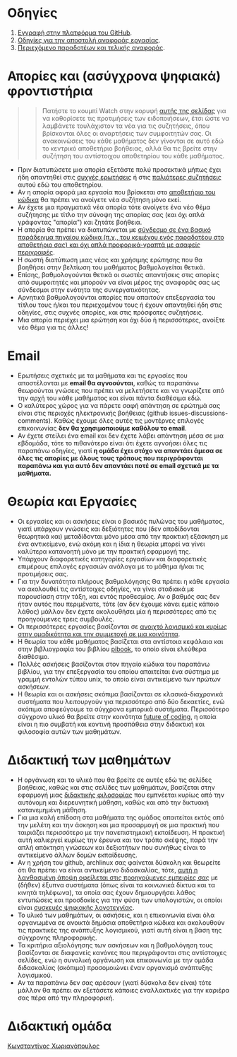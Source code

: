 # Οδηγίες

1. [Eγγραφή στην πλατφόρμα του GitHub](https://courses-ionio.github.io/help/register/).
2. [Οδηγίες για την αποστολή αναφοράς εργασίας](https://courses-ionio.github.io/help/guide/).
3. [Περιεχόμενο παραδοτέων και τελικής αναφοράς](https://courses-ionio.github.io/help/deliverables/).

# Απορίες και (ασύγχρονα ψηφιακά) φροντιστήρια 

>> Πατήστε το κουμπί Watch στην κορυφή [αυτής της σελίδας](https://github.com/courses-ionio/help) για να καθορίσετε τις προτιμήσεις των ειδοποιήσεων, έτσι ώστε να λαμβάνετε τουλάχιστον τα νέα για τις συζητήσεις, όπου βρίσκονται όλες οι αναρτήσεις των συμφοιτητών σας. Οι ανακοινώσεις του κάθε μαθήματος δεν γίνονται σε αυτό εδώ το κεντρικό αποθετήριο βοήθειας, αλλά θα τις βρείτε στην συζήτηση του αντίστοιχου αποθετηρίου του κάθε μαθήματος.
 
* Πριν διατυπώσετε μια απορία εξετάστε πολύ προσεκτικά μήπως έχει ήδη απαντηθεί στις [συχνές ερωτήσεις](faq/) ή στις [παλιότερες συζητήσεις](https://github.com/courses-ionio/help/discussions/categories/q-a) αυτού εδώ του αποθετηρίου.
* Αν η απορία αφορά μια εργασία που βρίσκεται στο [αποθετήριο του κώδικα](https://github.com/ioniodi/) θα πρέπει να ανοίγετε νέα συζήτηση μόνο εκεί.
* Αν έχετε μια πραγματικά νέα απορία τότε ανοίγετε ένα νέο θέμα συζήτησης με τίτλο την σύνοψη της απορίας σας (και όχι απλά γράφοντας "απορία") και ζητάτε βοήθεια.
* Η απορία θα πρέπει να διατυπώνεται με [σύνδεσμο σε ένα βασικό παράδειγμα πηγαίου κώδικα (π.χ., του κειμένου ενός παραδοτέου στο αποθετήριο σας) και όχι απλά προφορικά-γραπτά με ασαφείς περιγραφές](https://stackoverflow.com/help/mcve).
* Η σωστή διατύπωση μιας νέας και χρήσιμης ερώτησης που θα βοηθήσει στην βελτίωση του μαθήματος βαθμολογείται θετικά.
* Επίσης, βαθμολογούνται θετικά οι σωστές απαντήσεις στις απορίες από συμφοιτητές και μπορούν να είναι μέρος της αναφοράς σας ως σύνδεσμοι στην ενότητα της συνεργατικότητας.
* Αρνητικά βαθμολογούνται απορίες που απαιτούν επεξεργασία του τίτλου τους ή/και του περιεχομένου τους ή έχουν απαντηθεί ήδη στις οδηγίες, στις συχνές απορίες, και στις πρόσφατες συζητήσεις.
* Μια απορία περιέχει μια ερώτηση και όχι δύο ή περισσότερες, ανοίξτε νέο θέμα για τις άλλες!

# Email

* Ερωτήσεις σχετικές με τα μαθήματα και τις εργασίες που αποστέλονται με **email θα αγνοούνται**, καθώς τα παραπάνω θεωρούνται γνώσεις που πρέπει να μελετήσετε και να γνωρίζετε από την αρχή του κάθε μαθήματος και είναι πάντα διαθέσιμα εδώ. 
* O καλύτερος χώρος για να πάρετε σαφή απάντηση σε ερώτημά σας είναι στις περιοχές ηλεκτρονικής βοήθειας (github issues-discussions-comments). Καθώς έχουμε όλες αυτές τις μοντέρνες επιλογές επικοινωνίας **δεν θα χρησιμοποιούμε καθόλου το email**.
* Αν έχετε στείλει ένα email και δεν έχετε λάβει απάντηση μέσα σε μια εβδομάδα, τότε το πιθανότερο είναι ότι έχετε αγνοήσει όλες τις παραπάνω οδηγίες, γιατί **η ομάδα έχει στόχο να απαντάει άμεσα σε όλες τις απορίες με όλους τους τρόπους που περιγράφονται παραπάνω και για αυτό δεν απαντάει ποτέ σε email σχετικά με τα μαθήματα.**

# Θεωρία και Εργασίες

- Οι εργασίες και οι ασκήσεις είναι ο βασικός πυλώνας του μαθήματος, γιατί υπάρχουν γνώσεις και δεξιότητες που (δεν αποδίδονται θεωρητικά και) μεταδίδονται μόνο μέσα από την πρακτική εξάσκηση με ένα αντικείμενο, ενώ ακόμη και η ίδια η θεωρία μπορεί να γίνει καλύτερα κατανοητή μόνο με την πρακτική εφαρμογή της.
- Υπάρχουν διαφορετικές κατηγορίες εργασίων και διαφορετικές επιμέρους επιλογές εργασιών ανάλογα με το μάθημα ή/και τις προτιμήσεις σας.
- Για την δυνατότητα πλήρους βαθμολόγησης Θα πρέπει η κάθε εργασία να ακολουθεί τις αντίστοιχες οδηγίες, να γίνει σταδιακά με παρουσίαση στην τάξη, και εντός προθεσμίας. Αν ο βαθμός σας δεν ήταν αυτός που περιμένατε, τότε (αν δεν έχουμε κάνει εμείς κάποιο λάθος) μάλλον δεν έχετε ακολουθήσει μία ή περισσότερες από τις προηγούμενες τρεις συμβουλές.
- Οι περισσότερες εργασίες βασίζονται σε [ανοιχτό λογισμικό και κυρίως στην ομαδικότητα και την συμμετοχή σε μια κοινότητα](https://opensource.guide).
- Η θεωρία του κάθε μαθήματος βασίζεται στα αντίστοια κεφάλαια και στην βιβλιογραφία του βιβλίου [pibook](https://pibook.epidro.me), το οποίο είναι ελεύθερα διαθέσιμο.
- Πολλές ασκήσεις βασίζονται στον πηγαίο κώδικα του παραπάνω βιβλίου, για την επεξεργασία του οποίου απαιτείται ένα σύστημα με γραμμή εντολών τύπου unix, το οποίο είναι αντικείμενο των πρώτων ασκήσεων.
- Η θεωρία και οι ασκήσεις σκόπιμα βασίζονται σε κλασικά-διαχρονικά συστήματα που λειτουργούν για περισσότερο από δύο δεκαετίες, ενώ σκόπιμα αποφεύγουμε τα σύγχρονα εμπορικά συστήματα. Περισσότερο σύγχρονο υλικό θα βρείτε στην κοινότητα [future of coding](https://futureofcoding.org), η οποία είναι η πιο συμβατή και κοντινή προσπάθεια στην διδακτική και φιλοσοφία αυτών των μαθημάτων.

# Διδακτική των μαθημάτων

- Η οργάνωση και το υλικό που θα βρείτε σε αυτές εδώ τις σελίδες βοήθειας, καθώς και στις σελίδες των μαθημάτων, βασίζεται στην εφαρμογή μιας [διδακτικής φιλοσοφίας](https://courses-ionio.github.io/help/system/) που εμπνέεται κυρίως από την αυτόνομη και διερευνητική μάθηση, καθώς και από την δικτυακή κατανεμημένη μάθηση. 
- Για μια καλή επίδοση στα μαθήματα της ομάδας απαιτείται εκτός από την μελέτη και την άσκηση και μια προσαρμογή σε μια πρακτική που ταιριάζει περισσότερο με την πανεπιστημιακή εκπαίδευση. Η πρακτική αυτή καλιεργεί κυρίως την έρευνα και τον τρόπο σκέψης, παρά την απλή απόκτηση γνώσεων και δεξιοτήτων που συνήθως είναι το αντικείμενο άλλων δομών εκπαίδευσης. 
- Αν η χρήση του github, archlinux σας φαίνεται δύσκολη και θεωρείτε ότι θα πρέπει να είναι αντικείμενο διδασκαλίας, τότε, [αυτή η λανθασμένη άποψη οφείλεται στις προηγούμενες εμπειρίες σας](https://youtu.be/PF7EpEnglgk) με (δήθεν) έξυπνα συστήματα (όπως είναι τα κοινωνικά δίκτυα και τα κινητά τηλέφωνα), τα οποία σας έχουν δημιουργήσει λάθος εντυπώσεις και προσδοκίες για την φύση των υπολογιστών, οι οποίοι είναι [συσκευές ψηφιακής λογοτεχνίας](http://worrydream.com/EarlyHistoryOfSmalltalk/#smalltalkAndChildren).
- Το υλικό των μαθημάτων, οι ασκήσεις, και η επικοινωνία είναι όλα οργανωμένα σε ανοικτά δημόσια αποθετήρια κώδικα και ακολουθούν τις πρακτικές της ανάπτυξης λογισμικού, γιατί αυτή είναι η βάση της σύγχρονης πληροφορικής.
- Τα κριτήρια αξιολόγησης των ασκήσεων και η βαθμολόγηση τους βασίζονται σε διαφανείς κανόνες που περιγράφονται στις αντίστοιχες σελίδες, ενώ η συνολική οργάνωση και επικοινωνία με την ομάδα διδασκαλίας (σκόπιμα) προσομοιώνει έναν οργανισμό ανάπτυξης λογισμικού.
- Αν τα παραπάνω δεν σας αρέσουν (γιατί δύσκολα δεν είναι) τότε μάλλον θα πρέπει αν εξετάσετε κάποιες εναλλακτικές για την καριέρα σας πέρα από την πληροφορική.

# Διδακτική ομάδα
[Κωνσταντίνος Χωριανόπουλος](https://github.com/epidrome)
